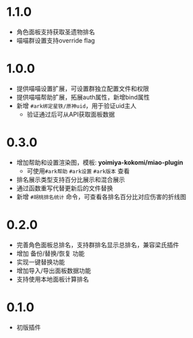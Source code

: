 
# 1.1.0

* 角色面板支持获取圣遗物排名
* 喵喵群设置支持override flag

# 1.0.0

* 提供喵喵设置扩展，可设置群独立配置文件和权限
* 提供喵喵帮助扩展，拓展auth属性，新增bind属性
* 新增 `#ark绑定星铁/原神uid`，用于验证uid主人
  * 验证通过后可从API获取面板数据

# 0.3.0

* 增加帮助和设置渲染图，模板: **yoimiya-kokomi/miao-plugin**
  * 可使用`#ark帮助` `#ark设置` `#ark版本` 查看
* 排名展示类型支持百分比展示和混合展示
* 通过函数重写代替更新后的文件替换
* 新增 `#胡桃排名统计` 命令，可查看各排名百分比对应伤害的折线图

# 0.2.0

* 完善角色面板总排名，支持群排名显示总排名，兼容梁氏插件
* 增加 备份/替换/恢复 功能
* 实现一键替换功能
* 增加导入/导出面板数据功能
* 支持使用本地面板计算排名

# 0.1.0

* 初版插件